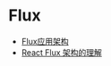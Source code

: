 # Flux
- [Flux应用架构](http://reactjs.cn/react/docs/flux-overview.html)
- [React Flux 架构的理解](http://www.cocoachina.com/webapp/20150928/13600.html)